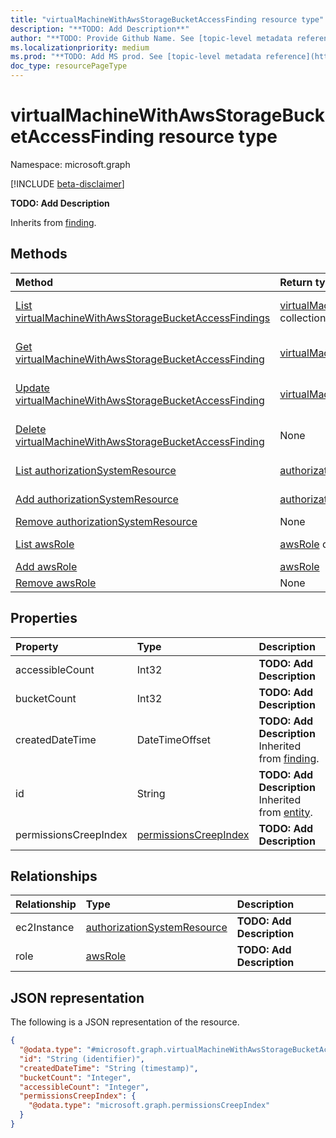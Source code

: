 ```yaml
---
title: "virtualMachineWithAwsStorageBucketAccessFinding resource type"
description: "**TODO: Add Description**"
author: "**TODO: Provide Github Name. See [topic-level metadata reference](https://aka.ms/msgo?pagePath=Document-APIs/Guidelines/Metadata)**"
ms.localizationpriority: medium
ms.prod: "**TODO: Add MS prod. See [topic-level metadata reference](https://aka.ms/msgo?pagePath=Document-APIs/Guidelines/Metadata)**"
doc_type: resourcePageType
---
```


# virtualMachineWithAwsStorageBucketAccessFinding resource type

Namespace: microsoft.graph

[!INCLUDE [beta-disclaimer](../../includes/beta-disclaimer.md)]

**TODO: Add Description**


Inherits from [finding](../resources/finding.md).

## Methods
|Method|Return type|Description|
|:---|:---|:---|
|[List virtualMachineWithAwsStorageBucketAccessFindings](../api/virtualmachinewithawsstoragebucketaccessfinding-list.md)|[virtualMachineWithAwsStorageBucketAccessFinding](../resources/virtualmachinewithawsstoragebucketaccessfinding.md) collection|Get a list of the [virtualMachineWithAwsStorageBucketAccessFinding](../resources/virtualmachinewithawsstoragebucketaccessfinding.md) objects and their properties.|
|[Get virtualMachineWithAwsStorageBucketAccessFinding](../api/virtualmachinewithawsstoragebucketaccessfinding-get.md)|[virtualMachineWithAwsStorageBucketAccessFinding](../resources/virtualmachinewithawsstoragebucketaccessfinding.md)|Read the properties and relationships of a [virtualMachineWithAwsStorageBucketAccessFinding](../resources/virtualmachinewithawsstoragebucketaccessfinding.md) object.|
|[Update virtualMachineWithAwsStorageBucketAccessFinding](../api/virtualmachinewithawsstoragebucketaccessfinding-update.md)|[virtualMachineWithAwsStorageBucketAccessFinding](../resources/virtualmachinewithawsstoragebucketaccessfinding.md)|Update the properties of a [virtualMachineWithAwsStorageBucketAccessFinding](../resources/virtualmachinewithawsstoragebucketaccessfinding.md) object.|
|[Delete virtualMachineWithAwsStorageBucketAccessFinding](../api/virtualmachinewithawsstoragebucketaccessfinding-delete.md)|None|Delete a [virtualMachineWithAwsStorageBucketAccessFinding](../resources/virtualmachinewithawsstoragebucketaccessfinding.md) object.|
|[List authorizationSystemResource](../api/virtualmachinewithawsstoragebucketaccessfinding-list-ec2instance.md)|[authorizationSystemResource](../resources/authorizationsystemresource.md) collection|Get the authorizationSystemResource resources from the ec2Instance navigation property.|
|[Add authorizationSystemResource](../api/virtualmachinewithawsstoragebucketaccessfinding-post-ec2instance.md)|[authorizationSystemResource](../resources/authorizationsystemresource.md)|Add ec2Instance by posting to the ec2Instance collection.|
|[Remove authorizationSystemResource](../api/virtualmachinewithawsstoragebucketaccessfinding-delete-ec2instance.md)|None|Remove an [authorizationSystemResource](../resources/authorizationsystemresource.md) object.|
|[List awsRole](../api/virtualmachinewithawsstoragebucketaccessfinding-list-role.md)|[awsRole](../resources/awsrole.md) collection|Get the awsRole resources from the role navigation property.|
|[Add awsRole](../api/virtualmachinewithawsstoragebucketaccessfinding-post-role.md)|[awsRole](../resources/awsrole.md)|Add role by posting to the role collection.|
|[Remove awsRole](../api/virtualmachinewithawsstoragebucketaccessfinding-delete-role.md)|None|Remove an [awsRole](../resources/awsrole.md) object.|

## Properties
|Property|Type|Description|
|:---|:---|:---|
|accessibleCount|Int32|**TODO: Add Description**|
|bucketCount|Int32|**TODO: Add Description**|
|createdDateTime|DateTimeOffset|**TODO: Add Description** Inherited from [finding](../resources/finding.md).|
|id|String|**TODO: Add Description** Inherited from [entity](../resources/entity.md).|
|permissionsCreepIndex|[permissionsCreepIndex](../resources/permissionscreepindex.md)|**TODO: Add Description**|

## Relationships
|Relationship|Type|Description|
|:---|:---|:---|
|ec2Instance|[authorizationSystemResource](../resources/authorizationsystemresource.md)|**TODO: Add Description**|
|role|[awsRole](../resources/awsrole.md)|**TODO: Add Description**|

## JSON representation
The following is a JSON representation of the resource.
<!-- {
  "blockType": "resource",
  "keyProperty": "id",
  "@odata.type": "microsoft.graph.virtualMachineWithAwsStorageBucketAccessFinding",
  "baseType": "microsoft.graph.finding",
  "openType": false
}
-->
``` json
{
  "@odata.type": "#microsoft.graph.virtualMachineWithAwsStorageBucketAccessFinding",
  "id": "String (identifier)",
  "createdDateTime": "String (timestamp)",
  "bucketCount": "Integer",
  "accessibleCount": "Integer",
  "permissionsCreepIndex": {
    "@odata.type": "microsoft.graph.permissionsCreepIndex"
  }
}
```

